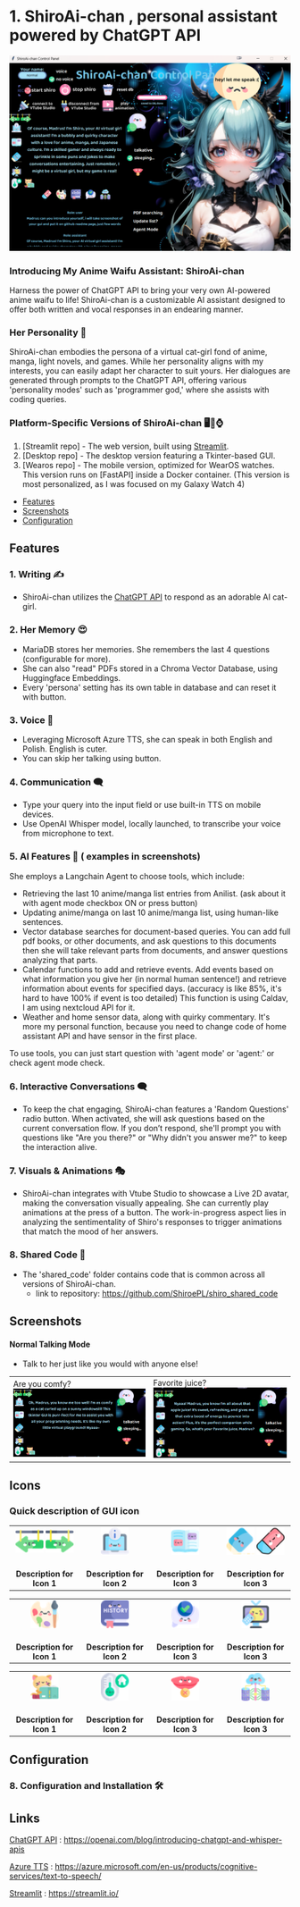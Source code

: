 # 1. ShiroAi-chan , personal assistant powered by ChatGPT API
![Screenshot](pictures/gui_introduction.png)

### Introducing My Anime Waifu Assistant: ShiroAi-chan
Harness the power of ChatGPT API to bring your very own AI-powered anime waifu to life! ShiroAi-chan is a customizable AI assistant designed to offer both written and vocal responses in an endearing manner.

### Her Personality 💖
ShiroAi-chan embodies the persona of a virtual cat-girl fond of anime, manga, light novels, and games. While her personality aligns with my interests, you can easily adapt her character to suit yours. Her dialogues are generated through prompts to the ChatGPT API, offering various 'personality modes' such as 'programmer god,' where she assists with coding queries.

### Platform-Specific Versions of ShiroAi-chan 🖥️📱⌚
1. [Streamlit repo] - The web version, built using [Streamlit].
2. [Desktop repo] - The desktop version featuring a Tkinter-based GUI.
3. [Wearos repo] - The mobile version, optimized for WearOS watches. This version runs on [FastAPI] inside a Docker container. (This version is most personalized, as I was focused on my Galaxy Watch 4)


- [Features](#Features)
- [Screenshots](#Screenshots)
- [Configuration](#Configuration)


## Features
### 1. Writing ✍️
* ShiroAi-chan utilizes the [ChatGPT API] to respond as an adorable AI cat-girl.


### 2. Her Memory 😍
* MariaDB stores her memories. She remembers the last 4 questions (configurable for more).
* She can also "read" PDFs stored in a Chroma Vector Database, using Huggingface Embeddings.
* Every 'persona' setting has its own table in database and can reset it with button.
  
  
### 3. Voice 🎤
*  Leveraging Microsoft Azure TTS, she can speak in both English and Polish. English is cuter.
*  You can skip her talking using button.

### 4. Communication 🗨️

* Type your query into the input field or use built-in TTS on mobile devices.
* Use OpenAI Whisper model, locally launched, to transcribe your voice from microphone to text.
  
### 5. AI Features 🤖 ( examples in screenshots)
  She employs a Langchain Agent to choose tools, which include:

  * Retrieving the last 10 anime/manga list entries from Anilist. (ask about it with agent mode checkbox ON or press button)
  * Updating anime/manga on last 10 anime/manga list, using human-like sentences. 
  * Vector database searches for document-based queries. You can add full pdf books, or other documents, and ask questions to this documents then she will take relevant parts from documents, and answer questions analyzing that parts.
  * Calendar functions to add and retrieve events. Add events based on what information you give her (in normal human sentence!) and retrieve information about events for specified days. (accuracy is like 85%, it's hard to have 100% if event is too detailed) This function is using Caldav, I am using nextcloud API for it.
  * Weather and home sensor data, along with quirky commentary. It's more my personal function, because you need to change code of home assistant API and have sensor in the first place.
  
To use tools, you can just start question with 'agent mode' or 'agent:' or check agent mode check.

### 6. Interactive Conversations 🗨️
* To keep the chat engaging, ShiroAi-chan features a 'Random Questions' radio button. When activated, she will ask questions based on the current conversation flow. If you don’t respond, she'll prompt you with questions like "Are you there?" or "Why didn't you answer me?" to keep the interaction alive.

### 7. Visuals & Animations 🎭
* ShiroAi-chan integrates with Vtube Studio to showcase a Live 2D avatar, making the conversation visually appealing. She can currently play animations at the press of a button. The work-in-progress aspect lies in analyzing the sentimentality of Shiro's responses to trigger animations that match the mood of her answers.
 

### 8. Shared Code 🔄
* The 'shared_code' folder contains code that is common across all versions of ShiroAi-chan.
  * link to repository: https://github.com/ShiroePL/shiro_shared_code

## Screenshots
#### Normal Talking Mode
* Talk to her just like you would with anyone else!

<table>
  <tr>
    <td>Are you comfy?
      <br>
      <img src="pictures/normal_mode_are_you_comfy.png" width="500">
    </td>
    <td>Favorite juice?
      <br>
      <img src="pictures/favorite_juice.png" width="500">
    </td>
  </tr>
</table>



## Icons
### Quick description of GUI icon
<table border="0">
  <tr>
    <td align="center"><img src="icon_for_gui/button_7.png" width="50"> <img src="icon_for_gui/button_8.png" width="50"></td>
    <td align="center"><img src="icon_for_gui/button_9.png" width="50"></td>
    <td align="center"><img src="icon_for_gui/button_10.png" width="50"></td>
    <td align="center"><img src="icon_for_gui/button_11.png" width="50"> <img src="icon_for_gui/button_12.png" width="50"></td>
  </tr>
  <tr>
    <td align="center"><br><b>Description for Icon 1</b></td>
    <td align="center"><br><b>Description for Icon 2</b></td>
    <td align="center"><br><b>Description for Icon 3</b></td>
    <td align="center"><br><b>Description for Icon 3</b></td>
  </tr>
</table>
<table border="0">
  <tr>
    <td align="center"><img src="icon_for_gui/button_13.png" width="50"></td>
    <td align="center"><img src="icon_for_gui/button_14.png" width="50"></td>
    <td align="center"><img src="icon_for_gui/button_15.png" width="50"></td>
    <td align="center"><img src="icon_for_gui/button_16.png" width="50"></td>
  </tr>
  <tr>
    <td align="center"><br><b>Description for Icon 1</b></td>
    <td align="center"><br><b>Description for Icon 2</b></td>
    <td align="center"><br><b>Description for Icon 3</b></td>
    <td align="center"><br><b>Description for Icon 3</b></td>
  </tr>
</table>
<table border="0">
  <tr>
    <td align="center"><img src="icon_for_gui/button_17.png" width="50"></td>
    <td align="center"><img src="icon_for_gui/button_18.png" width="50"></td>
    <td align="center"><img src="icon_for_gui/button_19.png" width="50"></td>
    <td align="center"><img src="icon_for_gui/button_20.png" width="50"></td>
  </tr>
  <tr>
    <td align="center"><br><b>Description for Icon 1</b></td>
    <td align="center"><br><b>Description for Icon 2</b></td>
    <td align="center"><br><b>Description for Icon 3</b></td>
    <td align="center"><br><b>Description for Icon 3</b></td>
  </tr>
</table>

## Configuration
### 8. Configuration and Installation 🛠️
## Links 

[ChatGPT API] : https://openai.com/blog/introducing-chatgpt-and-whisper-apis

[Azure TTS] : https://azure.microsoft.com/en-us/products/cognitive-services/text-to-speech/

[Streamlit] : https://streamlit.io/

[ChatGPT API]: https://openai.com/blog/introducing-chatgpt-and-whisper-apis
[Azure TTS]: https://azure.microsoft.com/en-us/products/cognitive-services/text-to-speech/
[Streamlit]: https://streamlit.io/